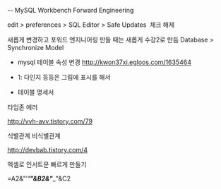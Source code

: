 -- MySQL Workbench Forward Engineering


edit > preferences > SQL Editor > Safe Updates  체크 해제

새롭게 변경하고 포워드 엔지니어링 만들 때는 새롭게 수강2로 만듬
Database > Synchronize Model


* mysql 테이블 속성 변경 http://kwon37xi.egloos.com/1635464


* 1: 다인지 등등은 그림에 표시를 해서

* 테이블 명세서



타임존 에러

http://vvh-avv.tistory.com/79


식별관계 비식별관계

http://devbab.tistory.com/4

엑셀로 인서트문 빠르게 만들기

=A2&"'___'"&B2&"____"&C2